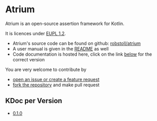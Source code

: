 # Atrium
Atrium is an open-source assertion framework for Kotlin.

It is licences under [EUPL 1.2](https://joinup.ec.europa.eu/collection/eupl/eupl-text-11-12).

- Atrium's source code can be found on github: [robstoll/atrium](https://github.com/robstoll/atrium)
- A user manual is given in the [README](https://github.com/robstoll/atrium/blob/master/README.md) as well
- Code documentation is hosted here, click on the link [below](#kdoc-per-version) for the correct version

You are very welcome to contribute by
- [open an issue or create a feature request](https://github.com/robstoll/atrium/issues/new)
- [fork the repository](https://github.com/robstoll/atrium#fork-destination-box) and make pull request

## KDoc per Version

- [0.1.0](0.1.0/doc)

